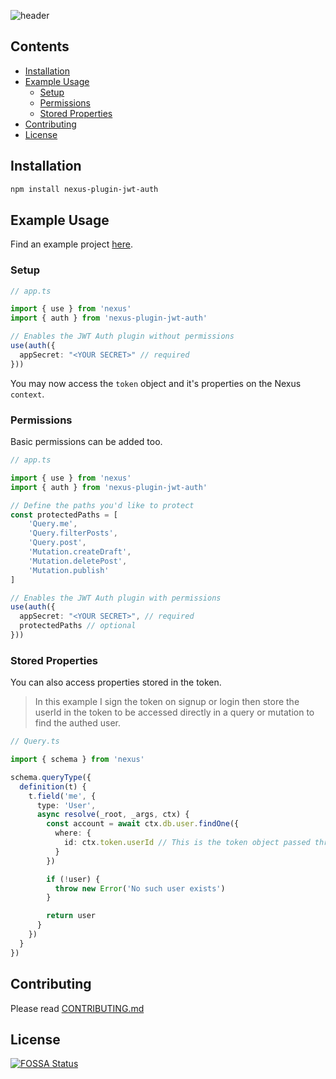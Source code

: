 ![header](https://user-images.githubusercontent.com/2769158/80298536-2796b180-8742-11ea-81c4-fcbcca851083.png)

## Contents

- [Installation](#installation)
- [Example Usage](#example-usage)
  - [Setup](#setup)
  - [Permissions](#permissions)
  - [Stored Properties](#stored-properties)
- [Contributing](#contributing)
- [License](#license)

## Installation

```sh
npm install nexus-plugin-jwt-auth
```

## Example Usage

Find an example project [here](https://github.com/Camji55/nexus-plugin-jwt-auth/tree/master/example).

### Setup

```typescript
// app.ts

import { use } from 'nexus'
import { auth } from 'nexus-plugin-jwt-auth'

// Enables the JWT Auth plugin without permissions
use(auth({
  appSecret: "<YOUR SECRET>" // required
}))
```

You may now access the `token` object and it's properties on the Nexus `context`.

### Permissions

Basic permissions can be added too.

```typescript
// app.ts

import { use } from 'nexus'
import { auth } from 'nexus-plugin-jwt-auth'

// Define the paths you'd like to protect
const protectedPaths = [
    'Query.me',
    'Query.filterPosts',
    'Query.post',
    'Mutation.createDraft',
    'Mutation.deletePost',
    'Mutation.publish'
]

// Enables the JWT Auth plugin with permissions
use(auth({
  appSecret: "<YOUR SECRET>", // required
  protectedPaths // optional
}))
```

### Stored Properties

You can also access properties stored in the token.

> In this example I sign the token on signup or login then store the userId in the token to be accessed directly in a query or mutation to find the authed user.

```typescript
// Query.ts

import { schema } from 'nexus'

schema.queryType({
  definition(t) {
    t.field('me', {
      type: 'User',
      async resolve(_root, _args, ctx) {
        const account = await ctx.db.user.findOne({
          where: {
            id: ctx.token.userId // This is the token object passed through the context
          }
        })

        if (!user) {
          throw new Error('No such user exists')
        }

        return user
      }
    })
  }
})
```

## Contributing

Please read [CONTRIBUTING.md](CONTRIBUTING.md)

## License

[![FOSSA Status](https://app.fossa.com/api/projects/git%2Bgithub.com%2FCamji55%2Fnexus-plugin-jwt-auth.svg?type=large)](https://app.fossa.com/projects/git%2Bgithub.com%2FCamji55%2Fnexus-plugin-jwt-auth?ref=badge_large)
